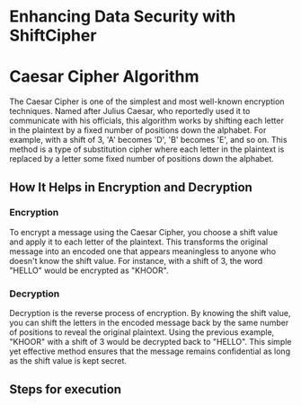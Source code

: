 # Enhancing Data Security with ShiftCipher

# Caesar Cipher Algorithm

The Caesar Cipher is one of the simplest and most well-known encryption techniques. Named after Julius Caesar, who reportedly used it to communicate with his officials, this algorithm works by shifting each letter in the plaintext by a fixed number of positions down the alphabet. For example, with a shift of 3, 'A' becomes 'D', 'B' becomes 'E', and so on. This method is a type of substitution cipher where each letter in the plaintext is replaced by a letter some fixed number of positions down the alphabet.

## How It Helps in Encryption and Decryption

### Encryption
To encrypt a message using the Caesar Cipher, you choose a shift value and apply it to each letter of the plaintext. This transforms the original message into an encoded one that appears meaningless to anyone who doesn't know the shift value. For instance, with a shift of 3, the word "HELLO" would be encrypted as "KHOOR".

### Decryption
Decryption is the reverse process of encryption. By knowing the shift value, you can shift the letters in the encoded message back by the same number of positions to reveal the original plaintext. Using the previous example, "KHOOR" with a shift of 3 would be decrypted back to "HELLO". This simple yet effective method ensures that the message remains confidential as long as the shift value is kept secret.

## Steps for execution


